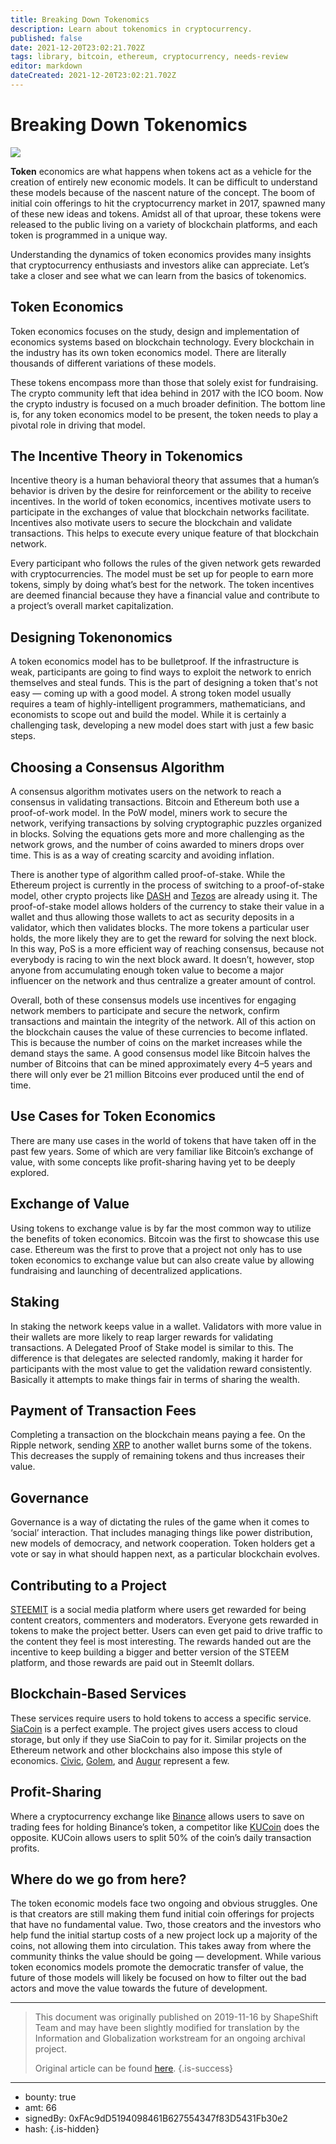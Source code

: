 ```yaml
---
title: Breaking Down Tokenomics
description: Learn about tokenomics in cryptocurrency.
published: false
date: 2021-12-20T23:02:21.702Z
tags: library, bitcoin, ethereum, cryptocurrency, needs-review
editor: markdown
dateCreated: 2021-12-20T23:02:21.702Z
---
```


# Breaking Down Tokenomics

![](https://assets.website-files.com/5e9a09610b7dce71f87f7f17/5e9f014b31f412380fa97259_1_mUD6f-3RH79--_ACrEotHA.png)

**Token** economics are what happens when tokens act as a vehicle for the creation of entirely new economic models. It can be difficult to understand these models because of the nascent nature of the concept. The boom of initial coin offerings to hit the cryptocurrency market in 2017, spawned many of these new ideas and tokens. Amidst all of that uproar, these tokens were released to the public living on a variety of blockchain platforms, and each token is programmed in a unique way.

Understanding the dynamics of token economics provides many insights that cryptocurrency enthusiasts and investors alike can appreciate. Let’s take a closer and see what we can learn from the basics of tokenomics.<br/> 

## Token Economics

Token economics focuses on the study, design and implementation of economics systems based on blockchain technology. Every blockchain in the industry has its own token economics model. There are literally thousands of different variations of these models.

These tokens encompass more than those that solely exist for fundraising. The crypto community left that idea behind in 2017 with the ICO boom. Now the crypto industry is focused on a much broader definition. The bottom line is, for any token economics model to be present, the token needs to play a pivotal role in driving that model.<br/> 

## **The Incentive Theory in Tokenomics**

Incentive theory is a human behavioral theory that assumes that a human’s behavior is driven by the desire for reinforcement or the ability to receive incentives. In the world of token economics, incentives motivate users to participate in the exchanges of value that blockchain networks facilitate. Incentives also motivate users to secure the blockchain and validate transactions. This helps to execute every unique feature of that blockchain network.

Every participant who follows the rules of the given network gets rewarded with cryptocurrencies. The model must be set up for people to earn more tokens, simply by doing what’s best for the network. The token incentives are deemed financial because they have a financial value and contribute to a project’s overall market capitalization.<br/> 

## Designing Tokenonomics

A token economics model has to be bulletproof. If the infrastructure is weak, participants are going to find ways to exploit the network to enrich themselves and steal funds. This is the part of designing a token that's not easy — coming up with a good model. A strong token model usually requires a team of highly-intelligent programmers, mathematicians, and economists to scope out and build the model. While it is certainly a challenging task, developing a new model does start with just a few basic steps.<br/> 

## Choosing a Consensus Algorithm

A consensus algorithm motivates users on the network to reach a consensus in validating transactions. Bitcoin and Ethereum both use a proof-of-work model. In the PoW model, miners work to secure the network, verifying transactions by solving cryptographic puzzles organized in blocks. Solving the equations gets more and more challenging as the network grows, and the number of coins awarded to miners drops over time. This is as a way of creating scarcity and avoiding inflation.

There is another type of algorithm called proof-of-stake. While the Ethereum project is currently in the process of switching to a proof-of-stake model, other crypto projects like [DASH](https://www.dash.org/) and [Tezos](https://tezos.com/) are already using it. The proof-of-stake model allows holders of the currency to stake their value in a wallet and thus allowing those wallets to act as security deposits in a validator, which then validates blocks. The more tokens a particular user holds, the more likely they are to get the reward for solving the next block. In this way, PoS is a more efficient way of reaching consensus, because not everybody is racing to win the next block award. It doesn’t, however, stop anyone from accumulating enough token value to become a major influencer on the network and thus centralize a greater amount of control.

Overall, both of these consensus models use incentives for engaging network members to participate and secure the network, confirm transactions and maintain the integrity of the network. All of this action on the blockchain causes the value of these currencies to become inflated. This is because the number of coins on the market increases while the demand stays the same. A good consensus model like Bitcoin halves the number of Bitcoins that can be mined approximately every 4–5 years and there will only ever be 21 million Bitcoins ever produced until the end of time.<br/> 

## Use Cases for Token Economics

There are many use cases in the world of tokens that have taken off in the past few years. Some of which are very familiar like Bitcoin’s exchange of value, with some concepts like profit-sharing having yet to be deeply explored.<br/> 

## Exchange of Value

Using tokens to exchange value is by far the most common way to utilize the benefits of token economics. Bitcoin was the first to showcase this use case. Ethereum was the first to prove that a project not only has to use token economics to exchange value but can also create value by allowing fundraising and launching of decentralized applications.

## Staking

In staking the network keeps value in a wallet. Validators with more value in their wallets are more likely to reap larger rewards for validating transactions. A Delegated Proof of Stake model is similar to this. The difference is that delegates are selected randomly, making it harder for participants with the most value to get the validation reward consistently. Basically it attempts to make things fair in terms of sharing the wealth.

## Payment of Transaction Fees

Completing a transaction on the blockchain means paying a fee. On the Ripple network, sending [XRP](https://www.ripple.com/xrp/) to another wallet burns some of the tokens. This decreases the supply of remaining tokens and thus increases their value.

## Governance

Governance is a way of dictating the rules of the game when it comes to ‘social’ interaction. That includes managing things like power distribution, new models of democracy, and network cooperation. Token holders get a vote or say in what should happen next, as a particular blockchain evolves.

## Contributing to a Project

[STEEMIT](https://steemit.com/) is a social media platform where users get rewarded for being content creators, commenters and moderators. Everyone gets rewarded in tokens to make the project better. Users can even get paid to drive traffic to the content they feel is most interesting. The rewards handed out are the incentive to keep building a bigger and better version of the STEEM platform, and those rewards are paid out in SteemIt dollars.

## Blockchain-Based Services

These services require users to hold tokens to access a specific service. [SiaCoin](https://sia.tech/) is a perfect example. The project gives users access to cloud storage, but only if they use SiaCoin to pay for it. Similar projects on the Ethereum network and other blockchains also impose this style of economics. [Civic](https://www.civic.com/), [Golem](https://golem.network/), and [Augur](https://www.augur.net/) represent a few.

## Profit-Sharing

Where a cryptocurrency exchange like [Binance](https://www.binance.com/en) allows users to save on trading fees for holding Binance’s token, a competitor like [KUCoin](https://www.kucoin.com/) does the opposite. KUCoin allows users to split 50% of the coin’s daily transaction profits.

## Where do we go from here?

The token economic models face two ongoing and obvious struggles. One is that creators are still making them fund initial coin offerings for projects that have no fundamental value. Two, those creators and the investors who help fund the initial startup costs of a new project lock up a majority of the coins, not allowing them into circulation. This takes away from where the community thinks the value should be going — development. While various token economics models promote the democratic transfer of value, the future of those models will likely be focused on how to filter out the bad actors and move the value towards the future of development.

---

> This document was originally published on 2019-11-16 by ShapeShift Team and may have been slightly modified for translation by the Information and Globalization workstream for an ongoing archival project.
>
> Original article can be found [here](https://shapeshift.com/library/breaking-down-tokenomics).
{.is-success}

---

- bounty: true
- amt: 66
- signedBy: 0xFAc9dD5194098461B627554347f83D5431Fb30e2
- hash: 
{.is-hidden}